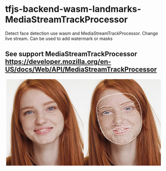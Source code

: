 # tfjs-backend-wasm-landmarks-MediaStreamTrackProcessor
Detect face detection use wasm and MediaStreamTrackProcessor.
Change live stream.
Сan be used to add watermark or masks

## See support MediaStreamTrackProcessor https://developer.mozilla.org/en-US/docs/Web/API/MediaStreamTrackProcessor
![img.png](img.png)
